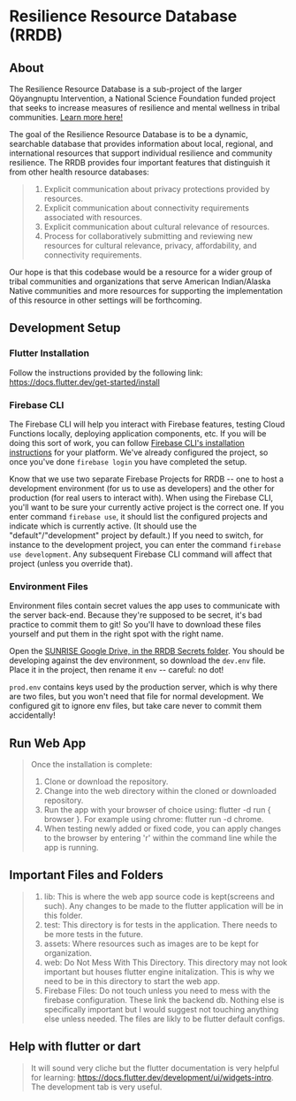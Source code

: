 # Resilience Resource Database (RRDB)

## About
The Resilience Resource Database is a sub-project of the larger Qöyangnuptu Intervention, a National Science Foundation funded project that seeks to increase measures of resilience and mental wellness in tribal communities. [Learn more here!](https://sites.google.com/nau.edu/qoyangnuptu/home) 

The goal of the Resilience Resource Database is to be a dynamic, searchable database that provides information about local, regional, and international resources that support individual resilience and community resilience. The RRDB provides four important features that distinguish it from other health resource databases:

> 1) Explicit communication about privacy protections provided by resources. 
> 2) Explicit communication about connectivity requirements associated with resources. 
> 3) Explicit communication about cultural relevance of resources. 
> 4) Process for collaboratively submitting and reviewing new resources for cultural relevance, privacy, affordability, and connectivity requirements.

Our hope is that this codebase would be a resource for a wider group of tribal communities and organizations that serve American Indian/Alaska Native communities and more resources for supporting the implementation of this resource in other settings will be forthcoming. 

## Development Setup

### Flutter Installation

Follow the instructions provided by the following link: https://docs.flutter.dev/get-started/install

### Firebase CLI

The Firebase CLI will help you interact with Firebase features, testing Cloud Functions locally, deploying application components, etc. If you will be doing this sort of work, you can follow [Firebase CLI's installation instructions](https://firebase.google.com/docs/cli) for your platform. We've already configured the project, so once you've done `firebase login` you have completed the setup.

Know that we use two separate Firebase Projects for RRDB -- one to host a development environment (for us to use as developers) and the other for production (for real users to interact with). When using the Firebase CLI, you'll want to be sure your currently active project is the correct one. If you enter command `firebase use`, it should list the configured projects and indicate which is currently active. (It should use the "default"/"development" project by default.) If you need to switch, for instance to the development project, you can enter the command `firebase use development`. Any subsequent Firebase CLI command will affect that project (unless you override that).

### Environment Files

Environment files contain secret values the app uses to communicate with the server back-end. Because they're supposed to be secret, it's bad practice to commit them to git! So you'll have to download these files yourself and put them in the right spot with the right name.

Open the [SUNRISE Google Drive, in the RRDB Secrets folder](https://drive.google.com/drive/folders/1FZ4E5xWmeBb3uxIzHn8gFQy_Qw24IMOq). You should be developing against the dev environment, so download the `dev.env` file. Place it in the project, then rename it `env` -- careful: no dot!

`prod.env` contains keys used by the production server, which is why there are two files, but you won't need that file for normal development. We configured git to ignore env files, but take care never to commit them accidentally!

## Run Web App
> Once the installation is complete:
> 1) Clone or download the repository.
> 2) Change into the web directory within the cloned or downloaded repository.
> 3) Run the app with your browser of choice using: flutter -d run { browser }. For example using chrome: flutter run -d chrome.
> 4) When testing newly added or fixed code, you can apply changes to the browser by entering 'r' within the command line while the app is running.

## Important Files and Folders
> 1) lib: This is where the web app source code is kept(screens and such). Any changes to be made to the flutter application will be in this folder.
> 2) test: This directory is for tests in the application. There needs to be more tests in the future. 
> 3) assets: Where resources such as images are to be kept for organization.
> 4) web: Do Not Mess With This Directory. This directory may not look important but houses flutter engine initalization. This is why we need to be in this directory to start the web app.
> 5) Firebase Files: Do not touch unless you need to mess with the firebase configuration. These link the backend db. 
> Nothing else is specifically important but I would suggest not touching anything else unless needed. The files are likly to be flutter default configs.

## Help with flutter or dart
> It will sound very cliche but the flutter documentation is very helpful for learning: https://docs.flutter.dev/development/ui/widgets-intro. The development tab is very useful.
